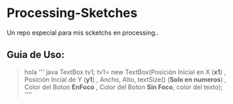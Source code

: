 # Processing-Sketches
Un repo especial para mis scketchs en processing..
## Guia de Uso: ##
>hola
''' java
TextBox tv1;
tv1= new TextBox(Posición Inicial en X (**x1**) , Posición Incial de Y (**y1**) , Ancho, Alto, textSize() (**Solo en numeros**) , Color del Boton **EnFoco** , Color del Boton **Sin Foco**, color del texto);
''''
